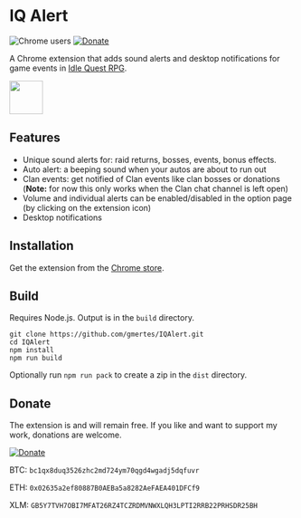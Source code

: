 IQ Alert
===============
![Chrome users](https://img.shields.io/chrome-web-store/users/nhjapojbdgmjlnmlenegefgfjannjchb?label=Chrome%20users) 
[![Donate](https://img.shields.io/badge/Donate-PayPal-green.svg)](https://www.paypal.com/donate?business=5GY9A82PFY38W&no_recurring=1&currency_code=EUR)

A Chrome extension that adds sound alerts and desktop notifications for game events 
in [Idle Quest RPG](https://www.iqrpg.com/).

[<img src="https://user-images.githubusercontent.com/13658335/138092194-303708fb-9a4e-4e3f-a1dc-74baff1e45c9.png" height="59"/>](https://chrome.google.com/webstore/detail/iqalert/nhjapojbdgmjlnmlenegefgfjannjchb)

Features
------------
- Unique sound alerts for: raid returns, bosses, events, bonus effects.
- Auto alert: a beeping sound when your autos are about to run out
- Clan events: get notified of Clan events like clan bosses or donations (**Note:** for now this only works when the Clan chat channel is left open)
- Volume and individual alerts can be enabled/disabled in the option page (by clicking on the extension icon)
- Desktop notifications

Installation
--
Get the extension from the [Chrome store](https://chrome.google.com/webstore/detail/iqalert/nhjapojbdgmjlnmlenegefgfjannjchb).

Build
------------
Requires Node.js. Output is in the `build` directory.
```
git clone https://github.com/gmertes/IQAlert.git
cd IQAlert
npm install
npm run build
```
Optionally run `npm run pack` to create a zip in the `dist` directory.

Donate
----
The extension is and will remain free. If you like and want to support my work, donations are welcome.

[![Donate](https://img.shields.io/badge/Donate-PayPal-green.svg)](https://www.paypal.com/donate?business=5GY9A82PFY38W&no_recurring=1&currency_code=EUR)

BTC: `bc1qx8duq3526zhc2md724ym70qgd4wgadj5dqfuvr`

ETH: `0x02635a2ef80887B0AEBa5a8282AeFAEA401DFCf9`

XLM: `GB5Y7TVH7OBI7MFAT26RZ4TCZRDMVNWXLQH3LPTI2RRB22PRHSDR25BH`